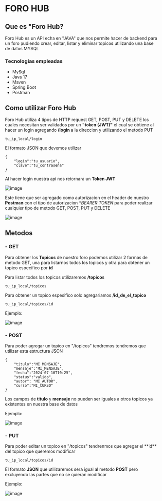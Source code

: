 # FORO HUB
<h2>Que es "Foro Hub?</h2>
Foro Hub es un API echa en "JAVA" que nos permite hacer de backend para un foro pudiendo crear, editar, listar y eliminar topicos utilizando una base de datos MYSQL

<h3>Tecnologias empleadas</h3>

- MySql
- Java 17
- Maven
- Spring Boot
- Postman


<h2>Como utilizar Foro Hub</h2>

Foro Hub utiliza 4 tipos de HTTP request GET, POST, PUT y DELETE los cuales necesitan ser validados por un  **"token (JWT)"** el cual se obtiene al hacer un login agregando **/login** a la direccion y utilizando el metodo PUT
```
tu_ip_local/login
```

El formato JSON que devemos utilizar
````
{
    "login":"tu_usuario",
    "clave":"tu_contraseña"
}
````

Al hacer login nuestra api nos retornara un **Token JWT**

![image](https://github.com/user-attachments/assets/2610bb46-a74f-424d-8c19-adeed6f98658)

Este tiene que ser agregado como autorizacion en el header de nuestro **Postman** con el tipo de autorizacion **BEARER TOKEN* para poder realizar cualquier tipo de metodo GET, POST, PUT y DELETE 

![image](https://github.com/user-attachments/assets/aa5ec752-d652-4d74-a7c9-168a59eaedea)

<h2>Metodos</h2>

<h3> - GET</h3>

Para obtener los **Topicos** de nuestro foro podemos utilizar 2 formas de metodo GET, una para listarnos todos los topicos y otra para obtener un topico especifico por **id**

Para listar todos los topicos utilizaremos **/topicos**
````
tu_ip_local/topicos
````

Para obtener un topico espesifico solo agregariamos **/id_de_el_topico**
````
tu_ip_local/topicos/id
````

Ejemplo:

![image](https://github.com/user-attachments/assets/bad35065-3a98-4b4b-84dd-22790a3cebb5)

<h3> - POST</h3>
Para poder agregar un topico en "/topicos" tendremos tendremos que utilizar esta estructura JSON

````
{
    "titulo":"MI_MENSAJE",
    "mensaje":"MI_MENSAJE",
    "fecha":"2024-07-10T10:25",
    "status":"valido",
    "autor": "MI_AUTOR",
    "curso":"MI_CURSO"
}

````

Los campos de **titulo** y **mensaje** no pueden ser iguales a otros topicos ya existentes en nuestra base de datos

Ejemplo:

![image](https://github.com/user-attachments/assets/0cd00c72-52e0-47b3-9f37-79b648a9a172)

<h3> - PUT</h3>
Para poder editar un topico en "/topicos" tendrenmos que agregar el **id** del topico que queremos modificar 

````
tu_ip_local/topicos/id
````

El formato **JSON** que utilizaremos sera igual al metodo **POST** pero excluyendo las partes que no se quieran modificar

Ejemplo:

![image](https://github.com/user-attachments/assets/56ea90ed-ee79-4733-9c72-075b14cef2d4)





